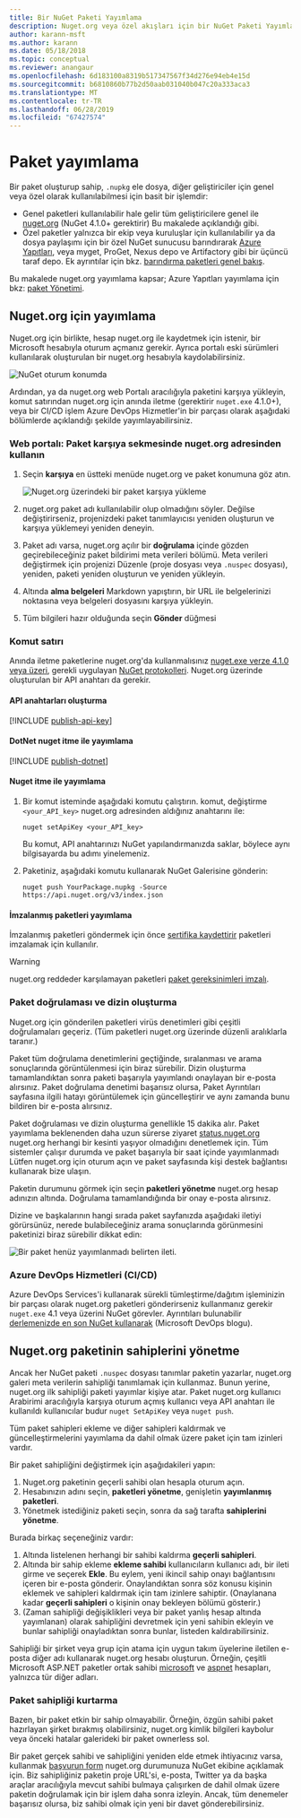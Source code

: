 ```yaml
---
title: Bir NuGet Paketi Yayımlama
description: Nuget.org veya özel akışları için bir NuGet Paketi Yayımlama ve nuget.org üzerinde paket sahipliği yönetme konusunda ayrıntılı yönergeler.
author: karann-msft
ms.author: karann
ms.date: 05/18/2018
ms.topic: conceptual
ms.reviewer: anangaur
ms.openlocfilehash: 6d183100a8319b517347567f34d276e94eb4e15d
ms.sourcegitcommit: b6810860b77b2d50aab031040b047c20a333aca3
ms.translationtype: MT
ms.contentlocale: tr-TR
ms.lasthandoff: 06/28/2019
ms.locfileid: "67427574"
---
```

# <a name="publishing-packages"></a>Paket yayımlama

Bir paket oluşturup sahip, `.nupkg` ele dosya, diğer geliştiriciler için genel veya özel olarak kullanılabilmesi için basit bir işlemdir:

- Genel paketleri kullanılabilir hale gelir tüm geliştiricilere genel ile [nuget.org](https://www.nuget.org/packages/manage/upload) (NuGet 4.1.0+ gerektirir) Bu makalede açıklandığı gibi.
- Özel paketler yalnızca bir ekip veya kuruluşlar için kullanılabilir ya da dosya paylaşımı için bir özel NuGet sunucusu barındırarak [Azure Yapıtları](https://www.visualstudio.com/docs/package/nuget/publish), veya myget, ProGet, Nexus depo ve Artifactory gibi bir üçüncü taraf depo. Ek ayrıntılar için bkz. [barındırma paketleri genel bakış](../hosting-packages/overview.md).

Bu makalede nuget.org yayımlama kapsar; Azure Yapıtları yayımlama için bkz: [paket Yönetimi](https://www.visualstudio.com/docs/package/nuget/publish).

## <a name="publish-to-nugetorg"></a>Nuget.org için yayımlama

Nuget.org için birlikte, hesap nuget.org ile kaydetmek için istenir, bir Microsoft hesabıyla oturum açmanız gerekir. Ayrıca portalı eski sürümleri kullanılarak oluşturulan bir nuget.org hesabıyla kaydolabilirsiniz.

![NuGet oturum konumda](media/publish_NuGetSignIn.png)

Ardından, ya da nuget.org web Portalı aracılığıyla paketini karşıya yükleyin, komut satırından nuget.org için anında iletme (gerektirir `nuget.exe` 4.1.0+), veya bir CI/CD işlem Azure DevOps Hizmetler'in bir parçası olarak aşağıdaki bölümlerde açıklandığı şekilde yayımlayabilirsiniz.

### <a name="web-portal-use-the-upload-package-tab-on-nugetorg"></a>Web portalı: Paket karşıya sekmesinde nuget.org adresinden kullanın

1. Seçin **karşıya** en üstteki menüde nuget.org ve paket konumuna göz atın.

    ![Nuget.org üzerindeki bir paket karşıya yükleme](media/publish_UploadYourPackage.PNG)

1. nuget.org paket adı kullanılabilir olup olmadığını söyler. Değilse değiştirirseniz, projenizdeki paket tanımlayıcısı yeniden oluşturun ve karşıya yüklemeyi yeniden deneyin.

1. Paket adı varsa, nuget.org açılır bir **doğrulama** içinde gözden geçirebileceğiniz paket bildirimi meta verileri bölümü. Meta verileri değiştirmek için projenizi Düzenle (proje dosyası veya `.nuspec` dosyası), yeniden, paketi yeniden oluşturun ve yeniden yükleyin.

1. Altında **alma belgeleri** Markdown yapıştırın, bir URL ile belgelerinizi noktasına veya belgeleri dosyasını karşıya yükleyin.

1. Tüm bilgileri hazır olduğunda seçin **Gönder** düğmesi

### <a name="command-line"></a>Komut satırı

Anında iletme paketlerine nuget.org'da kullanmalısınız [nuget.exe verze 4.1.0 veya üzeri](https://www.nuget.org/downloads), gerekli uygulayan [NuGet protokolleri](../api/nuget-protocols.md). Nuget.org üzerinde oluşturulan bir API anahtarı da gerekir.

#### <a name="create-api-keys"></a>API anahtarları oluşturma

[!INCLUDE [publish-api-key](../quickstart/includes/publish-api-key.md)]

#### <a name="publish-with-dotnet-nuget-push"></a>DotNet nuget itme ile yayımlama

[!INCLUDE [publish-dotnet](../quickstart/includes/publish-dotnet.md)]

#### <a name="publish-with-nuget-push"></a>Nuget itme ile yayımlama

1. Bir komut isteminde aşağıdaki komutu çalıştırın. komut, değiştirme `<your_API_key>` nuget.org adresinden aldığınız anahtarını ile:

    ```cli
    nuget setApiKey <your_API_key>
    ```

    Bu komut, API anahtarınızı NuGet yapılandırmanızda saklar, böylece aynı bilgisayarda bu adımı yinelemeniz.

1. Paketiniz, aşağıdaki komutu kullanarak NuGet Galerisine gönderin:

    ```cli
    nuget push YourPackage.nupkg -Source https://api.nuget.org/v3/index.json
    ```

#### <a name="publish-signed-packages"></a>İmzalanmış paketleri yayımlama

İmzalanmış paketleri göndermek için önce [sertifika kaydettirir](../create-packages/Sign-a-Package.md#register-the-certificate-on-nugetorg) paketleri imzalamak için kullanılır. 

> [!Warning]
> nuget.org reddeder karşılamayan paketleri [paket gereksinimleri imzalı](../reference/Signed-Packages-Reference.md#signature-requirements-on-nugetorg).

### <a name="package-validation-and-indexing"></a>Paket doğrulaması ve dizin oluşturma

Nuget.org için gönderilen paketleri virüs denetimleri gibi çeşitli doğrulamaları geçeriz. (Tüm paketleri nuget.org üzerinde düzenli aralıklarla taranır.)

Paket tüm doğrulama denetimlerini geçtiğinde, sıralanması ve arama sonuçlarında görüntülenmesi için biraz sürebilir. Dizin oluşturma tamamlandıktan sonra paketi başarıyla yayımlandı onaylayan bir e-posta alırsınız. Paket doğrulama denetimi başarısız olursa, Paket Ayrıntıları sayfasına ilgili hatayı görüntülemek için güncelleştirir ve aynı zamanda bunu bildiren bir e-posta alırsınız.

Paket doğrulaması ve dizin oluşturma genellikle 15 dakika alır. Paket yayımlama beklenenden daha uzun sürerse ziyaret [status.nuget.org](https://status.nuget.org/) nuget.org herhangi bir kesinti yaşıyor olmadığını denetlemek için. Tüm sistemler çalışır durumda ve paket başarıyla bir saat içinde yayımlanmadı Lütfen nuget.org için oturum açın ve paket sayfasında kişi destek bağlantısı kullanarak bize ulaşın.

Paketin durumunu görmek için seçin **paketleri yönetme** nuget.org hesap adınızın altında. Doğrulama tamamlandığında bir onay e-posta alırsınız.

Dizine ve başkalarının hangi sırada paket sayfanızda aşağıdaki iletiyi görürsünüz, nerede bulabileceğiniz arama sonuçlarında görünmesini paketinizi biraz sürebilir dikkat edin:

![Bir paket henüz yayımlanmadı belirten ileti.](media/publish_NotYetIndexed.png)

### <a name="azure-devops-services-cicd"></a>Azure DevOps Hizmetleri (CI/CD)

Azure DevOps Services'i kullanarak sürekli tümleştirme/dağıtım işleminizin bir parçası olarak nuget.org paketleri gönderirseniz kullanmanız gerekir `nuget.exe` 4.1 veya üzerini NuGet görevler. Ayrıntıları bulunabilir [derlemenizde en son NuGet kullanarak](https://blogs.msdn.microsoft.com/devops/2017/09/29/using-the-latest-nuget-in-your-build/) (Microsoft DevOps blogu).

## <a name="managing-package-owners-on-nugetorg"></a>Nuget.org paketinin sahiplerini yönetme

Ancak her NuGet paketi `.nuspec` dosyası tanımlar paketin yazarlar, nuget.org galeri meta verilerin sahipliği tanımlamak için kullanmaz. Bunun yerine, nuget.org ilk sahipliği paketi yayımlar kişiye atar. Paket nuget.org kullanıcı Arabirimi aracılığıyla karşıya oturum açmış kullanıcı veya API anahtarı ile kullanıldı kullanıcılar budur `nuget SetApiKey` veya `nuget push`.

Tüm paket sahipleri ekleme ve diğer sahipleri kaldırmak ve güncelleştirmelerini yayımlama da dahil olmak üzere paket için tam izinleri vardır.

Bir paket sahipliğini değiştirmek için aşağıdakileri yapın:

1. Nuget.org paketinin geçerli sahibi olan hesapla oturum açın.
1. Hesabınızın adını seçin, **paketleri yönetme**, genişletin **yayımlanmış paketleri**.
1. Yönetmek istediğiniz paketi seçin, sonra da sağ tarafta **sahiplerini yönetme**.

Burada birkaç seçeneğiniz vardır:

1. Altında listelenen herhangi bir sahibi kaldırma **geçerli sahipleri**.
1. Altında bir sahip ekleme **ekleme sahibi** kullanıcıların kullanıcı adı, bir ileti girme ve seçerek **Ekle**. Bu eylem, yeni ikincil sahip onayı bağlantısını içeren bir e-posta gönderir. Onaylandıktan sonra söz konusu kişinin eklemek ve sahipleri kaldırmak için tam izinlere sahiptir. (Onaylanana kadar **geçerli sahipleri** o kişinin onay bekleyen bölümü gösterir.)
1. (Zaman sahipliği değişiklikleri veya bir paket yanlış hesap altında yayımlanan) olarak sahipliğini devretmek için yeni sahibin ekleyin ve bunlar sahipliği onayladıktan sonra bunlar, listeden kaldırabilirsiniz.

Sahipliği bir şirket veya grup için atama için uygun takım üyelerine iletilen e-posta diğer adı kullanarak nuget.org hesabı oluşturun. Örneğin, çeşitli Microsoft ASP.NET paketler ortak sahibi [microsoft](http://nuget.org/profiles/microsoft) ve [aspnet](http://nuget.org/profiles/aspnet) hesapları, yalnızca tür diğer adları.

### <a name="recovering-package-ownership"></a>Paket sahipliği kurtarma

Bazen, bir paket etkin bir sahip olmayabilir. Örneğin, özgün sahibi paket hazırlayan şirket bırakmış olabilirsiniz, nuget.org kimlik bilgileri kaybolur veya önceki hatalar galerideki bir paket ownerless sol.

Bir paket gerçek sahibi ve sahipliğini yeniden elde etmek ihtiyacınız varsa, kullanmak [başvurun form](https://www.nuget.org/policies/Contact) nuget.org durumunuza NuGet ekibine açıklamak için. Biz sahipliğiniz paketin proje URL'si, e-posta, Twitter ya da başka araçlar aracılığıyla mevcut sahibi bulmaya çalışırken de dahil olmak üzere paketin doğrulamak için bir işlem daha sonra izleyin. Ancak, tüm denemeler başarısız olursa, biz sahibi olmak için yeni bir davet gönderebilirsiniz.
